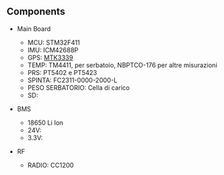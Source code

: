 ## Components

* Main Board
  * MCU: STM32F411
  * IMU: ICM42688P
  * GPS: [MTK3339](https://www.adafruit.com/product/746)
  * TEMP: TM4411, per serbatoio, NBPTCO-176 per altre misurazioni
  * PRS: PT5402 e PT5423
  * SPINTA: FC2311-0000-2000-L
  * PESO SERBATORIO: Cella di carico
  * SD: 
  
* BMS
  * 18650 Li Ion
  * 24V: 
  * 3.3V: 

* RF 
  * RADIO: CC1200
